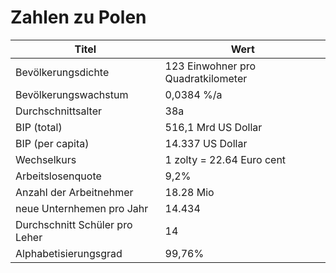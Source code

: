 # Zahlen zu Polen

| Titel | Wert |
|-------|------|
| Bevölkerungsdichte | 123 Einwohner pro Quadratkilometer |
| Bevölkerungswachstum | 0,0384 %/a |
| Durchschnittsalter | 38a |
| BIP (total) | 516,1 Mrd US Dollar |
| BIP (per capita) | 14.337 US Dollar |
| Wechselkurs | 1 zolty = 22.64 Euro cent |
| Arbeitslosenquote | 9,2% |
| Anzahl der Arbeitnehmer | 18.28 Mio |
| neue Unternhemen pro Jahr | 14.434 |
| Durchschnitt Schüler pro Leher | 14 |
| Alphabetisierungsgrad | 99,76% |
